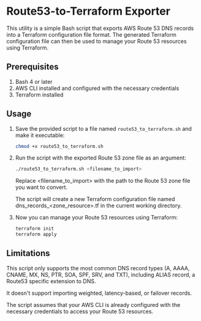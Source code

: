# Route53-to-Terraform Exporter

This utility is a simple Bash script that exports AWS Route 53 DNS records into a Terraform configuration file format. The generated Terraform configuration file can then be used to manage your Route 53 resources using Terraform.

## Prerequisites

1. Bash 4 or later
2. AWS CLI installed and configured with the necessary credentials
3. Terraform installed

## Usage

1. Save the provided script to a file named `route53_to_terraform.sh` and make it executable:

   ```sh
   chmod +x route53_to_terraform.sh
   ```

2. Run the script with the exported Route 53 zone file as an argument:

   ```sh
   ./route53_to_terraform.sh <filename_to_import>
   ```

    Replace <filename_to_import> with the path to the Route 53 zone file you want to convert.

    The script will create a new Terraform configuration file named dns_records_<zone_resource>.tf in the current working directory.

3. Now you can manage your Route 53 resources using Terraform:

   ```sh
   terraform init
   terraform apply
   ```

## Limitations

This script only supports the most common DNS record types (A, AAAA, CNAME, MX, NS, PTR, SOA, SPF, SRV, and TXT), including ALIAS record, a Route53 specific extension to DNS.

It doesn't support importing weighted, latency-based, or failover records.

The script assumes that your AWS CLI is already configured with the necessary credentials to access your Route 53 resources.